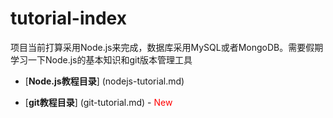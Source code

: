 # tutorial-index

项目当前打算采用Node.js来完成，数据库采用MySQL或者MongoDB。需要假期学习一下Node.js的基本知识和git版本管理工具

* [**Node.js教程目录**] (nodejs-tutorial.md)

* [**git教程目录**] (git-tutorial.md) - <font color=#ff0000>New</font>